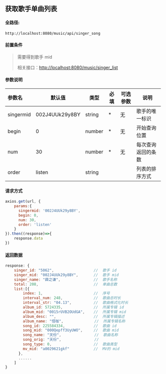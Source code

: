 ## 获取歌手单曲列表

#### 全路径:

```
http://localhost:8080/music/api/singer_song
```

#### 前置条件

> 需要得到歌手 mid    
>
> 相关接口：[http://localhost:8080/music/singer_list](https://github.com/JooZh/music-api-for-qq/blob/master/docs/singer_list.md)

#### 参数说明

| 参数名    | 默认值         | 类型   | 必填 | 可选参数 | 说明               |
| :-------- | -------------- | ------ | ---- | -------- | ------------------ |
| singermid | 002J4UUk29y8BY | string | *    | 无       | 歌手的唯一标识     |
| begin     | 0              | number | *    | 无       | 开始查询位置       |
| num       | 30             | number | *    | 无       | 每次查询返回的条数 |
| order     | listen         | string |      |          | 列表的排序方式     |

#### 请求方式

```js
axios.get(url, {
  	params:{
      singermid: '002J4UUk29y8BY',
      begin: 0,
      num: 30,
      order: 'listen'
  	}
}).then((response)=>{
  	response.data
})
```

#### 返回数据

```js
response: {
    singer_id: "5062",                  //  歌手 id
    singer_mid: "002J4UUk29y8BY",       //  歌手 mid 
    singer_name: "薛之谦",               //  歌手名称
    total: 208,                         //  单曲总数
    list:[{
        index: 1,                       //  序号
        interval_num: 248,              //  歌曲总时长
        interval_str: "04.13",          //  歌曲格式化时长
        album_id: 5724335,              //  所属专辑 id
        album_mid: "0015rUVB2OUdGA",    //  所属专辑 mid
        album_desc: "",                 //  所属专辑描述
        album_name: "怪咖",              //  所属专辑名称
        song_id: 225584334,             //  歌曲 id
        song_mid: "000Qepff3UyUWO",     //  歌曲 mid
        song_name: "天份",               //  歌曲名称
        song_orig: "天份",               //  
        song_type: 0,                   //  歌曲类型
        mv_mid: "a0029621gkf"           //  MV的 mid
      },
      ......
    ]
}
```

